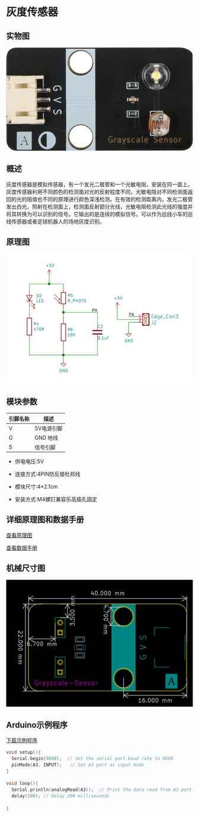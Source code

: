 # 灰度传感器

## 实物图

![实物图](grayscale_sensor/grayscale_sensor.png)

## 概述

​        灰度传感器是模拟传感器，有一个发光二极管和一个光敏电阻，安装在同一面上。灰度传感器利用不同颜色的检测面对光的反射程度不同，光敏电阻对不同检测面返回的光的阻值也不同的原理进行颜色深浅检测。在有效的检测距离内，发光二极管发出白光，照射在检测面上，检测面反射部分光线，光敏电阻检测此光线的强度并将其转换为可以识别的信号。它输出的是连续的模拟信号。可以作为巡线小车的巡线传感器或者足球机器人的场地灰度识别。



## 原理图

![原理图](grayscale_sensor/grayscale_sensor_schematic.png)

## 模块参数

| 引脚名称 | 描述       |
| -------- | ---------- |
| V        | 5V电源引脚 |
| G        | GND 地线   |
| S        | 信号引脚   |

- 供电电压:5V

- 连接方式:4PIN防反接杜邦线

- 模块尺寸:4*2.1cm

- 安装方式:M4螺钉兼容乐高插孔固定

## 详细原理图和数据手册

 [查看原理图](grayscale_sensor/grayscale_sensor_schematic.pdf) 

 [查看数据手册](grayscale_sensor/灰度传感器.pdf) 

## 机械尺寸图

![机械尺寸图](grayscale_sensor/grayscale_sensor_assembly.png)

## Arduino示例程序

[下载示例程序](grayscale_sensor/灰度传感器.pdf) 

```c
void setup(){
  Serial.begin(9600);  // Set the serial port baud rate to 9600
  pinMode(A3, INPUT);   // Set A3 port as input mode
}

void loop(){
  Serial.println(analogRead(A3));  // Print the data read from A3 port
  delay(200); // Delay 200 milliseconds

}
```

